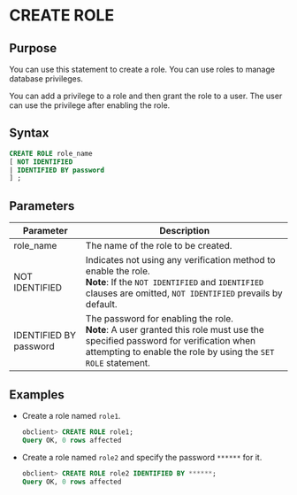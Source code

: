 # CREATE ROLE

## Purpose

You can use this statement to create a role. You can use roles to manage database privileges.

You can add a privilege to a role and then grant the role to a user. The user can use the privilege after enabling the role.

## Syntax

```sql
CREATE ROLE role_name
[ NOT IDENTIFIED
| IDENTIFIED BY password
] ;
```

## Parameters

| Parameter | Description |
|------------------------|---------------------------------------------------------------------------------------------------------------------------------|
| role_name | The name of the role to be created.  |
| NOT IDENTIFIED | Indicates not using any verification method to enable the role.<br>  **Note**: If the `NOT IDENTIFIED` and `IDENTIFIED` clauses are omitted, `NOT IDENTIFIED` prevails by default.  |
| IDENTIFIED BY password | The password for enabling the role.<br>  **Note**: A user granted this role must use the specified password for verification when attempting to enable the role by using the `SET ROLE` statement.  |

## Examples

* Create a role named `role1`.

   ```sql
   obclient> CREATE ROLE role1;
   Query OK, 0 rows affected
   ```

* Create a role named `role2` and specify the password `******` for it.

   ```sql
   obclient> CREATE ROLE role2 IDENTIFIED BY ******;
   Query OK, 0 rows affected
   ```
